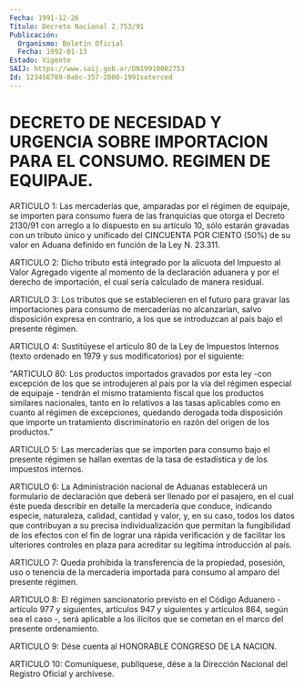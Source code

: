 ```yaml
---
Fecha: 1991-12-26
Título: Decreto Nacional 2.753/91
Publicación:
  Organismo: Boletín Oficial
  Fecha: 1992-01-13
Estado: Vigente
SAIJ: https://www.saij.gob.ar/DN19910002753
Id: 123456789-0abc-357-2000-1991soterced
---
```

# DECRETO DE NECESIDAD Y URGENCIA SOBRE IMPORTACION PARA EL CONSUMO. REGIMEN DE EQUIPAJE.

<a id="1"></a>
ARTICULO  1:  Las mercaderías que, amparadas por el régimen de equipaje, se importen para consumo fuera de las franquicias que otorga el Decreto 2130/91 con arreglo a lo dispuesto en su artículo 10, sólo estarán gravadas con un tributo único y unificado del CINCUENTA POR CIENTO (50%) de su valor en Aduana definido en función de la Ley N. 23.311.

<a id="2"></a>
ARTICULO 2: Dicho tributo está integrado por la alícuota del Impuesto al Valor Agregado vigente al momento de la declaración aduanera y por el derecho de importación, el cual sería calculado de manera residual.

<a id="3"></a>
ARTICULO 3: Los tributos que se establecieren en el futuro para gravar las importaciones para consumo de mercaderías no alcanzarían, salvo disposición expresa en contrario, a los que se introduzcan al país bajo el presente régimen.

<a id="4"></a>
ARTICULO 4: Sustitúyese el artículo 80 de la Ley de Impuestos Internos (texto ordenado en 1979 y sus modificatorios) por el siguiente:

"ARTICULO 80: Los productos importados gravados por esta ley -con excepción de los que se introdujeren al país por la vía del régimen especial de equipaje - tendrán el mismo tratamiento fiscal que los productos similares nacionales, tanto en lo relativos a las tasas aplicables como en cuanto al régimen de excepciones, quedando derogada toda disposición que importe un tratamiento discriminatorio en razón del origen de los productos."

<a id="5"></a>
ARTICULO  5: Las mercaderías que se importen para consumo bajo el presente régimen se hallan exentas de la tasa de estadística y de los impuestos internos.

<a id="6"></a>
ARTICULO 6: La Administración nacional de Aduanas establecerá un formulario de declaración que deberá ser llenado por el pasajero, en el cual éste pueda describir en detalle la mercadería que conduce, indicando especie, naturaleza, calidad, cantidad y valor, y, en su caso, todos los datos que contribuyan a su precisa individualización que permitan la fungibilidad de los efectos con el fin de lograr una rápida verificación y de facilitar los ulteriores controles en plaza para acreditar su legítima introducción al país.

<a id="7"></a>
ARTICULO  7: Queda prohibida la transferencia de la propiedad, posesión, uso o tenencia de la mercadería importada para consumo al amparo del presente régimen.

<a id="8"></a>
ARTICULO  8:  El régimen sancionatorio previsto en el Código Aduanero - artículo 977 y siguientes, artículos 947 y siguientes y artículos 864, según sea el caso -, será aplicable a los ilícitos que se cometan en el marco del presente ordenamiento.

<a id="9"></a>
ARTICULO 9: Dése cuenta al HONORABLE CONGRESO DE LA NACION.

<a id="10"></a>
ARTICULO  10:  Comuníquese, publíquese, dése a la Dirección Nacional del Registro Oficial y archívese.